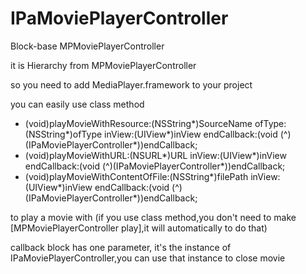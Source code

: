 IPaMoviePlayerController
========================

Block-base MPMoviePlayerController

it is Hierarchy from MPMoviePlayerController

so you need to add MediaPlayer.framework to your project

you can easily use class method

+ (void)playMovieWithResource:(NSString*)SourceName ofType:(NSString*)ofType 
                       inView:(UIView*)inView
                  endCallback:(void (^)(IPaMoviePlayerController*))endCallback;
+ (void)playMovieWithURL:(NSURL*)URL
                  inView:(UIView*)inView
             endCallback:(void (^)(IPaMoviePlayerController*))endCallback;
+ (void)playMovieWithContentOfFile:(NSString*)filePath
                  inView:(UIView*)inView
             endCallback:(void (^)(IPaMoviePlayerController*))endCallback;

to play a movie with  (if you use class method,you don't need to make [MPMoviePlayerController play],it will automatically to do that)

callback block has one parameter, it's the instance of IPaMoviePlayerController,you can use that instance to close movie
